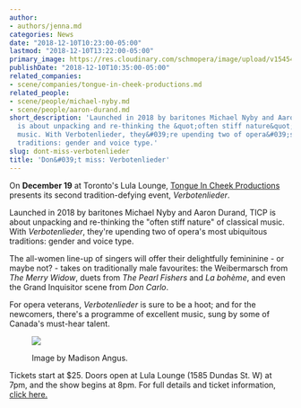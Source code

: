 ```yaml
---
author:
- authors/jenna.md
categories: News
date: "2018-12-10T10:23:00-05:00"
lastmod: "2018-12-10T13:22:00-05:00"
primary_image: https://res.cloudinary.com/schmopera/image/upload/v1545409169/media/webhook-uploads/1544456053067/sqVerbotenliederposter.jpg.jpg
publishDate: "2018-12-10T10:35:00-05:00"
related_companies:
- scene/companies/tongue-in-cheek-productions.md
related_people:
- scene/people/michael-nyby.md
- scene/people/aaron-durand.md
short_description: 'Launched in 2018 by baritones Michael Nyby and Aaron Durand, TICP
  is about unpacking and re-thinking the &quot;often stiff nature&quot; of classical
  music. With Verbotenlieder, they&#039;re upending two of opera&#039;s most ubiquitous
  traditions: gender and voice type.'
slug: dont-miss-verbotenlieder
title: 'Don&#039;t miss: Verbotenlieder'
---
```


On **December 19** at Toronto's Lula Lounge, [Tongue In Cheek Productions](/scene/companies/tongue-in-cheek-productions/) presents its second tradition-defying event, *Verbotenlieder*.

Launched in 2018 by baritones Michael Nyby and Aaron Durand, TICP is about unpacking and re-thinking the "often stiff nature" of classical music. With *Verbotenlieder*, they're upending two of opera's most ubiquitous traditions: gender and voice type.

The all-women line-up of singers will offer their delightfully femininine - or maybe not? - takes on traditionally male favourites: the Weibermarsch from *The Merry Widow*, duets from *The Pearl Fishers* and *La bohème*, and even the Grand Inquisitor scene from *Don Carlo*.

For opera veterans, *Verbotenlieder* is sure to be a hoot; and for the newcomers, there's a programme of excellent music, sung by some of Canada's must-hear talent.

<figure data-type="image">

![](https://res.cloudinary.com/schmopera/image/upload/v1545409169/media/webhook-uploads/1544456092364/Verbotenliederposter.jpg.jpg)
<figcaption>Image by Madison Angus.</figcaption>
</figure>

Tickets start at $25. Doors open at Lula Lounge (1585 Dundas St. W) at 7pm, and the show begins at 8pm. For full details and ticket information, [click here.](https://www.tongueincheekproductions.com/events/2018/12/19/verbotenlieder)

